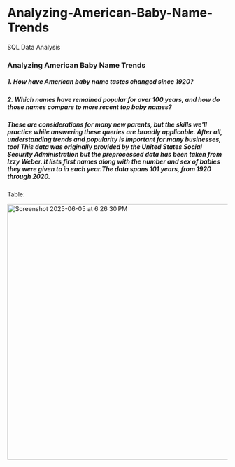 # Analyzing-American-Baby-Name-Trends
SQL Data Analysis

### Analyzing American Baby Name Trends
##### 1. How have American baby name tastes changed since 1920? 
##### 2. Which names have remained popular for over 100 years, and how do those names compare to more recent top baby names? 
##### These are considerations for many new parents, but the skills we'll practice while answering these queries are broadly applicable. After all, understanding trends and popularity is important for many businesses, too! This data was originally provided by the United States Social Security Administration but the preprocessed data has been taken from Izzy Weber. It lists first names along with the number and sex of babies they were given to in each year.The data spans 101 years, from 1920 through 2020.

Table:

<img width="585" alt="Screenshot 2025-06-05 at 6 26 30 PM" src="https://github.com/user-attachments/assets/4056cee1-edf2-444d-83c4-114e4f4c5a66" />

